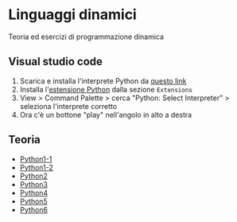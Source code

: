 # Linguaggi dinamici
Teoria ed esercizi di programmazione dinamica

## Visual studio code
1. Scarica e installa l'interprete Python da [questo link](https://www.python.org/downloads/)
2. Installa l'[estensione Python](https://marketplace.visualstudio.com/items?itemName=ms-python.python) dalla sezione `Extensions`
3. View > Command Palette > cerca "Python: Select Interpreter" > seleziona l'interprete corretto
4. Ora c'è un bottone "play" nell'angolo in alto a destra

## Teoria
- [Python1-1](/teoria/python1-1.md)
- [Python1-2](/teoria/python1-2.md)
- [Python2](/teoria/python2.md)
- [Python3](/teoria/python3.md)
- [Python4](/teoria/python4.md)
- [Python5](/teoria/python5.md)
- [Python6](/teoria/python6.md)
